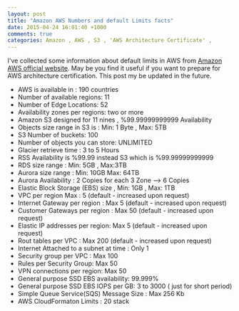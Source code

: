 ```yaml
---
layout: post
title: "Amazon AWS Numbers and default Limits facts"
date: 2015-04-24 16:01:40 +1000
comments: true
categories: Amazon , AWS , S3 , 'AWS Architecture Certificate' , 
---
```

I've collected some information about default limits in AWS from [Amazon AWS official website](http://aws.amazon.com/). May be you find it useful if you want to prepare for AWS architecture certification. This post my be updated in the future.

* AWS is available in : 190 countries
* Number of available regions: 11
* Number of Edge Locations: 52
* Availability zones per regions: two or more
* Amazon S3 designed for 11 nines  , %99.99999999999 Availability 
* Objects size range in S3  is :  Min: 1 Byte , Max: 5TB
* S3 Number of buckets: 100 
* Number of objects you can store: UNLIMITED
* Glacier retrieve time : 3 to 5 Hours
* RSS Availability is %99.99 instead S3 which is %99.99999999999 
* RDS size range : Min: 5GB , Max:3TB
* Aurora size range : Min: 10GB  Max: 64TB
* Aurora Availability : 2 Copies for each 3 Zone --> 6 Copies 
* Elastic Block Storage (EBS) size , Min: 1GB  , Max: 1TB
* VPC per region Max : 5 (default - increased upon request)
* Internet Gateway per region : Max 5 (default - increased upon request)
* Customer Gateways per region : Max 50 (default - increased upon request)
* Elastic IP addresses per region: Max 5 (default - increased upon request)
* Rout tables per VPC : Max 200 (default - increased upon request)
* Internet Attached to a subnet at time : Only 1
* Security group per VPC : Max 100
* Rules per Security Group: Max 50 
* VPN connections per region: Max 50
* General purpose SSD EBS availability: 99.999% 
* General purpose SSD EBS IOPS per GB: 3 to 3000 ( just for short period)
* Simple Queue Service(SQS) Message Size : Max 256 Kb 
* AWS CloudFormaton Limits : 20 stack
